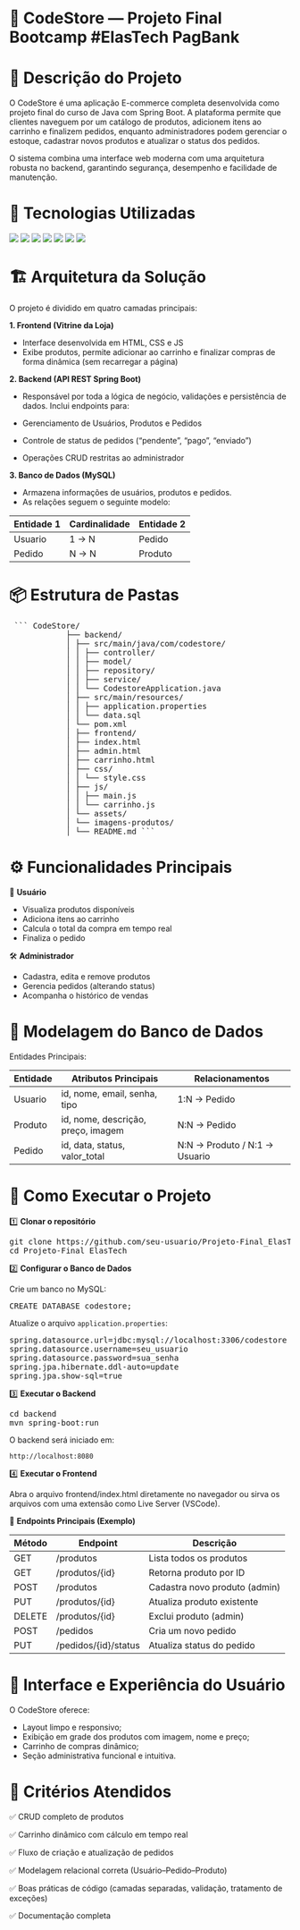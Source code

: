 # 🛒 CodeStore — Projeto Final Bootcamp #ElasTech PagBank 

# 📖 Descrição do Projeto

O CodeStore é uma aplicação E-commerce completa desenvolvida como projeto final do curso de Java com Spring Boot.
A plataforma permite que clientes naveguem por um catálogo de produtos, adicionem itens ao carrinho e finalizem pedidos, enquanto administradores podem gerenciar o estoque, cadastrar novos produtos e atualizar o status dos pedidos.

O sistema combina uma interface web moderna com uma arquitetura robusta no backend, garantindo segurança, desempenho e facilidade de manutenção.

# 🧩 Tecnologias Utilizadas

<img src="https://img.shields.io/badge/Java-ED8B00.svg?style=for-the-badge&logo=Java&logoColor=white">&nbsp;<img src="https://img.shields.io/badge/Spring-6DB33F.svg?style=for-the-badge&logo=Spring&logoColor=white">&nbsp;<img src="https://img.shields.io/badge/Spring%20Boot-6DB33F.svg?style=for-the-badge&logo=Spring-Boot&logoColor=white">&nbsp;<img src="https://img.shields.io/badge/HTML5-E34F26.svg?style=for-the-badge&logo=HTML5&logoColor=white">&nbsp;<img src="https://img.shields.io/badge/CSS-663399.svg?style=for-the-badge&logo=CSS&logoColor=white">&nbsp;<img src="https://img.shields.io/badge/JavaScript-F7DF1E.svg?style=for-the-badge&logo=JavaScript&logoColor=black">&nbsp;<img src="https://img.shields.io/badge/MySQL-4479A1.svg?style=for-the-badge&logo=MySQL&logoColor=white">

# 🏗️ Arquitetura da Solução

O projeto é dividido em quatro camadas principais:

**1. Frontend (Vitrine da Loja)**

- Interface desenvolvida em HTML, CSS e JS
- Exibe produtos, permite adicionar ao carrinho e finalizar compras de forma dinâmica (sem recarregar a página)

**2. Backend (API REST Spring Boot)**

- Responsável por toda a lógica de negócio, validações e persistência de dados.
Inclui endpoints para:

- Gerenciamento de Usuários, Produtos e Pedidos
- Controle de status de pedidos (“pendente”, “pago”, “enviado”)
- Operações CRUD restritas ao administrador

**3. Banco de Dados (MySQL)**

- Armazena informações de usuários, produtos e pedidos.
- As relações seguem o seguinte modelo:

| Entidade 1 | Cardinalidade | Entidade 2 |
|------------|---------------|------------|
| Usuario    | 1 → N         | Pedido     |
| Pedido     | N → N         | Produto    |

# 📦 Estrutura de Pastas

<pre> ``` CodeStore/ 
            ├── backend/
            │ ├── src/main/java/com/codestore/ 
            │ │ ├── controller/ 
            │ │ ├── model/ 
            │ │ ├── repository/ 
            │ │ ├── service/ 
            │ │ └── CodestoreApplication.java 
            │ ├── src/main/resources/ 
            │ │ ├── application.properties 
            │ │ └── data.sql 
            │ └── pom.xml 
            │ ├── frontend/ 
            │ ├── index.html
            │ ├── admin.html 
            │ ├── carrinho.html
            │ ├── css/ 
            │ │ └── style.css 
            │ ├── js/ 
            │ │ ├── main.js 
            │ │ └── carrinho.js
            │ └── assets/
            │ └── imagens-produtos/ 
            │ └── README.md ``` </pre>

# ⚙️ Funcionalidades Principais

👤 **Usuário**

- Visualiza produtos disponíveis
- Adiciona itens ao carrinho
- Calcula o total da compra em tempo real
- Finaliza o pedido

🛠️ **Administrador**

- Cadastra, edita e remove produtos
- Gerencia pedidos (alterando status)
- Acompanha o histórico de vendas

# 🧮 Modelagem do Banco de Dados

Entidades Principais:

| Entidade | Atributos Principais            | Relacionamentos                   |
|----------|--------------------------------|------------------------------------|
| Usuario  | id, nome, email, senha, tipo    | 1:N → Pedido                      |
| Produto  | id, nome, descrição, preço, imagem | N:N → Pedido                   |
| Pedido   | id, data, status, valor_total   | N:N → Produto / N:1 → Usuario     |

# 🚀 Como Executar o Projeto

1️⃣ **Clonar o repositório**

<pre>git clone https://github.com/seu-usuario/Projeto-Final_ElasTech.git
cd Projeto-Final_ElasTech
</pre>

2️⃣ **Configurar o Banco de Dados**

Crie um banco no MySQL:

<pre>CREATE DATABASE codestore;</pre>

Atualize o arquivo ```application.properties```:

<pre>
spring.datasource.url=jdbc:mysql://localhost:3306/codestore
spring.datasource.username=seu_usuario
spring.datasource.password=sua_senha
spring.jpa.hibernate.ddl-auto=update
spring.jpa.show-sql=true
</pre>

3️⃣ **Executar o Backend**

<pre>
cd backend
mvn spring-boot:run
</pre>

O backend será iniciado em:

```http://localhost:8080```

4️⃣ **Executar o Frontend**

Abra o arquivo frontend/index.html diretamente no navegador
ou sirva os arquivos com uma extensão como Live Server (VSCode).

🧪 **Endpoints Principais (Exemplo)**

| Método | Endpoint                 | Descrição                        |
|--------|--------------------------|----------------------------------|
| GET    | /produtos                | Lista todos os produtos          |
| GET    | /produtos/{id}           | Retorna produto por ID           |
| POST   | /produtos                | Cadastra novo produto (admin)    |
| PUT    | /produtos/{id}           | Atualiza produto existente       |
| DELETE | /produtos/{id}           | Exclui produto (admin)           |
| POST   | /pedidos                 | Cria um novo pedido              |
| PUT    | /pedidos/{id}/status     | Atualiza status do pedido        |

# 🎨 Interface e Experiência do Usuário

O CodeStore oferece:

- Layout limpo e responsivo;
- Exibição em grade dos produtos com imagem, nome e preço;
- Carrinho de compras dinâmico;
- Seção administrativa funcional e intuitiva.

# 🧰 Critérios Atendidos

✅ CRUD completo de produtos

✅ Carrinho dinâmico com cálculo em tempo real

✅ Fluxo de criação e atualização de pedidos

✅ Modelagem relacional correta (Usuário–Pedido–Produto)

✅ Boas práticas de código (camadas separadas, validação, tratamento de exceções)

✅ Documentação completa
